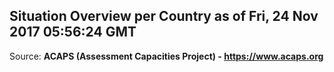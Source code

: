 ## Situation Overview per Country as of Fri, 24 Nov 2017 05:56:24 GMT

Source: **ACAPS (Assessment Capacities Project) - https://www.acaps.org**